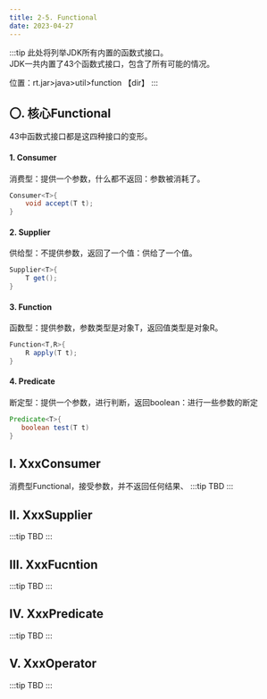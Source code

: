 ```yaml
---
title: 2-5. Functional
date: 2023-04-27
---
```

:::tip
此处将列举JDK所有内置的函数式接口。  
JDK一共内置了43个函数式接口，包含了所有可能的情况。

位置：rt.jar>java>util>function       【dir】
:::

## 〇. 核心Functional
43中函数式接口都是这四种接口的变形。

#### 1. Consumer
消费型：提供一个参数，什么都不返回：参数被消耗了。
```java
Consumer<T>{
    void accept(T t);
}
```


#### 2. Supplier
供给型：不提供参数，返回了一个值：供给了一个值。
```java
Supplier<T>{
    T get();
}
```


#### 3. Function
函数型：提供参数，参数类型是对象T，返回值类型是对象R。
```java
Function<T,R>{
    R apply(T t);
}
```


#### 4. Predicate
断定型：提供一个参数，进行判断，返回boolean：进行一些参数的断定
```java
Predicate<T>{
   boolean test(T t) 
}
```


## Ⅰ. XxxConsumer
消费型Functional，接受参数，并不返回任何结果、
:::tip
TBD
:::

## Ⅱ. XxxSupplier
:::tip
TBD
:::

## Ⅲ. XxxFucntion
:::tip
TBD
:::

## Ⅳ. XxxPredicate
:::tip
TBD
:::

## Ⅴ. XxxOperator
:::tip
TBD
:::